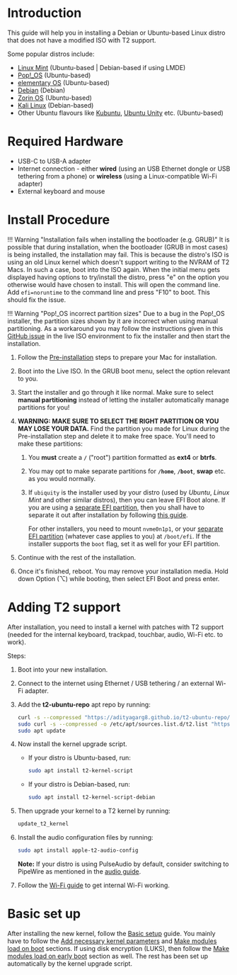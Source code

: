 # Introduction

This guide will help you in installing a Debian or Ubuntu-based Linux distro that does not have a modified ISO with T2 support.

Some popular distros include:

* [Linux Mint](https://linuxmint.com/) (Ubuntu-based | Debian-based if using LMDE)
* [Pop!_OS](https://pop.system76.com/) (Ubuntu-based)
* [elementary OS](https://elementary.io/) (Ubuntu-based)
* [Debian](https://www.debian.org/) (Debian)
* [Zorin OS](https://zorin.com/) (Ubuntu-based)
* [Kali Linux](https://www.kali.org/) (Debian-based)
* Other Ubuntu flavours like [Kubuntu](https://kubuntu.org/), [Ubuntu Unity](https://ubuntuunity.org/) etc. (Ubuntu-based)

# Required Hardware

* USB-C to USB-A adapter
* Internet connection - either **wired** (using an USB Ethernet dongle or USB tethering from a phone) or **wireless** (using a Linux-compatible Wi-Fi adapter)
* External keyboard and mouse

# Install Procedure

!!! Warning "Installation fails when installing the bootloader (e.g. GRUB)"
    It is possible that during installation, when the bootloader (GRUB in most cases) is being installed, the installation may fail. This is because the distro's ISO is using an old Linux kernel which doesn't support writing to the NVRAM of T2 Macs. In such a case, boot into the ISO again. When the initial menu gets displayed having options to try/install the distro, press "e" on the option you otherwise would have chosen to install. This will open the command line. Add `efi=noruntime` to the command line and press "F10" to boot. This should fix the issue.

!!! Warning "Pop!_OS incorrect partition sizes"
    Due to a bug in the Pop!_OS installer, the partition sizes shown by it are incorrect when using manual partitioning. As a workaround you may follow the instructions given in this [GitHub issue](https://github.com/elementary/installer/issues/620#issuecomment-1356978490) in the live ISO environment to fix the installer and then start the installation.

1. Follow the [Pre-installation](https://wiki.t2linux.org/guides/preinstall) steps to prepare your Mac for installation.
2. Boot into the Live ISO. In the GRUB boot menu, select the option relevant to you.
3. Start the installer and go through it like normal. Make sure to select **manual partitioning** instead of letting the installer automatically manage partitions for you!
4. **WARNING: MAKE SURE TO SELECT THE RIGHT PARTITION OR YOU MAY LOSE YOUR DATA.** Find the partition you made for Linux during the Pre-installation step and delete it to make free space. You'll need to make these partitions:

    1. You **must** create a **`/`** ("root") partition formatted as **ext4** or **btrfs**.

    2. You may opt to make separate partitions for **`/home`**, **`/boot`**, **swap** etc. as you would normally.

    3. If `ubiquity` is the installer used by your distro (used by *Ubuntu*, *Linux Mint* and other similar distros), then you can leave EFI Boot alone. If you are using a [separate EFI partition](https://wiki.t2linux.org/guides/windows/#using-seperate-efi-partitions), then you shall have to separate it out after installation by following [this guide](https://wiki.t2linux.org/guides/windows/#seperate-the-efi-partition-after-linux-is-installed).
  
        For other installers, you need to mount `nvme0n1p1`, or your [separate EFI partition](https://wiki.t2linux.org/guides/windows/#using-seperate-efi-partitions) (whatever case applies to you) at `/boot/efi`. If the installer supports the `boot` flag, set it as well for your EFI partition.

5. Continue with the rest of the installation.
6. Once it's finished, reboot. You may remove your installation media. Hold down Option (⌥) while booting, then select EFI Boot and press enter.

# Adding T2 support

After installation, you need to install a kernel with patches with T2 support (needed for the internal keyboard, trackpad, touchbar, audio, Wi-Fi etc. to work).

Steps:

1. Boot into your new installation.

2. Connect to the internet using Ethernet / USB tethering / an external Wi-Fi adapter.

3. Add the **t2-ubuntu-repo** apt repo by running:

    ```bash
    curl -s --compressed "https://adityagarg8.github.io/t2-ubuntu-repo/KEY.gpg" | gpg --dearmor | sudo tee /etc/apt/trusted.gpg.d/t2-ubuntu-repo.gpg >/dev/null
    sudo curl -s --compressed -o /etc/apt/sources.list.d/t2.list "https://adityagarg8.github.io/t2-ubuntu-repo/t2.list"
    sudo apt update
    ```
  
4. Now install the kernel upgrade script.
  
    * If your distro is Ubuntu-based, run:
  
       ```bash
       sudo apt install t2-kernel-script
       ```
  
    * If your distro is Debian-based, run:
  
       ```bash
       sudo apt install t2-kernel-script-debian
       ```
  
5. Then upgrade your kernel to a T2 kernel by running:
  
    ```bash
    update_t2_kernel
    ```
  
6. Install the audio configuration files by running:
  
    ```bash
    sudo apt install apple-t2-audio-config
    ```
  
    **Note:** If your distro is using PulseAudio by default, consider switching to PipeWire as mentioned in the [audio guide](https://wiki.t2linux.org/guides/audio-config/#audio-configuration-files).

7. Follow the [Wi-Fi guide](https://wiki.t2linux.org/guides/wifi-bluetooth/) to get internal Wi-Fi working.

# Basic set up

After installing the new kernel, follow the [Basic setup](https://wiki.t2linux.org/guides/postinstall/) guide. You mainly have to follow the [Add necessary kernel parameters](https://wiki.t2linux.org/guides/postinstall/#add-necessary-kernel-paramaters) and [Make modules load on boot](https://wiki.t2linux.org/guides/postinstall/#make-modules-load-on-boot) sections. If using disk encryption (LUKS), then follow the [Make modules load on early boot](https://wiki.t2linux.org/guides/postinstall/#make-modules-load-on-early-boot) section as well. The rest has been set up automatically by the kernel upgrade script.
